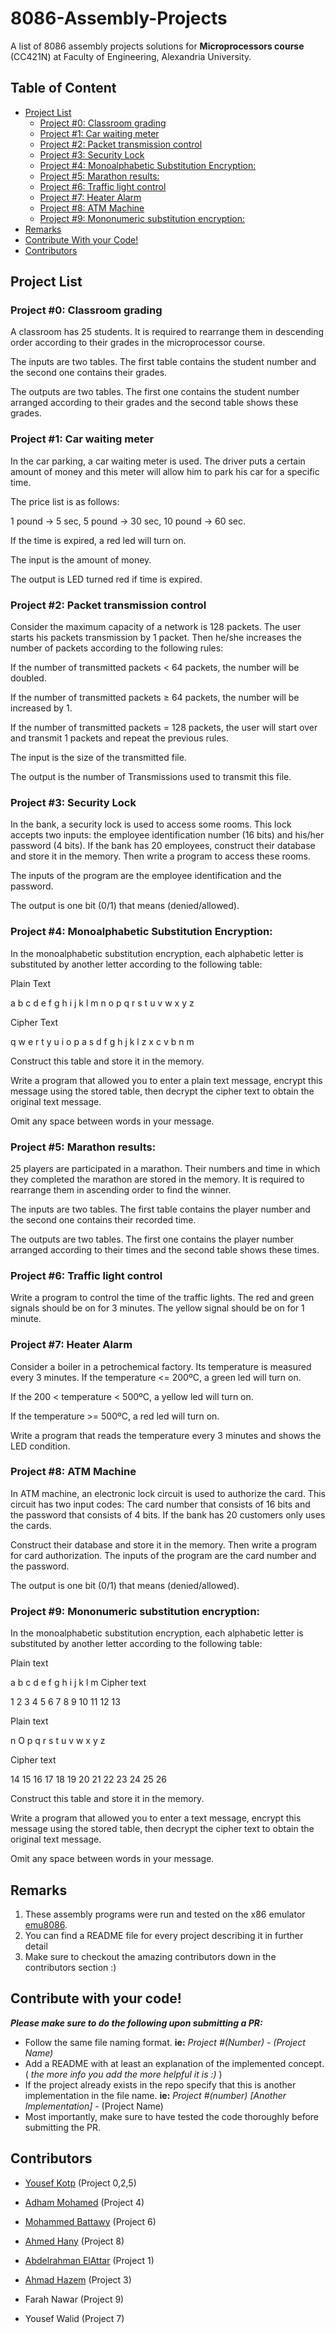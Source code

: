 # 8086-Assembly-Projects
A list of 8086 assembly projects solutions for **Microprocessors course** (CC421N) at Faculty of Engineering, Alexandria University.
## Table of Content
- [Project List](#project-list)
  + [Project #0: Classroom grading](#project-0-classroom-grading)
  + [Project #1: Car waiting meter](#project-1-car-waiting-meter)
  + [Project #2: Packet transmission control](#project-2-packet-transmission-control)
  + [Project #3: Security Lock](#project-3-security-lock)
  + [Project #4: Monoalphabetic Substitution Encryption:](#project-4-monoalphabetic-substitution-encryption)
  + [Project #5: Marathon results:](#project-5-marathon-results)
  + [Project #6: Traffic light control](#project-6-traffic-light-control)
  + [Project #7: Heater Alarm](#project-7-heater-alarm)
  + [Project #8: ATM Machine](#project-8-atm-machine)
  + [Project #9: Mononumeric substitution encryption:](#project-9-mononumeric-substitution-encryption)
- [Remarks](#remarks)
- [Contribute With your Code!](#contribute-with-your-code)
- [Contributors](#contributors)


## Project List

### Project #0: Classroom grading
A classroom has 25 students. It is required to rearrange them in descending order according
to their grades in the microprocessor course.

The inputs are two tables. The first table contains the student number and the second one
contains their grades.

The outputs are two tables. The first one contains the student number arranged according to
their grades and the second table shows these grades.

### Project #1: Car waiting meter
In the car parking, a car waiting meter is used. The driver puts a certain amount of money and
this meter will allow him to park his car for a specific time.

The price list is as follows:

1 pound → 5 sec, 5 pound → 30 sec, 10 pound → 60 sec.

If the time is expired, a red led will turn on.

The input is the amount of money.

The output is LED turned red if time is expired.
### Project #2: Packet transmission control
Consider the maximum capacity of a network is 128 packets. The user starts his packets
transmission by 1 packet. Then he/she increases the number of packets according to the
following rules:

If the number of transmitted packets < 64 packets, the number will be doubled.

If the number of transmitted packets ≥ 64 packets, the number will be increased by 1.

If the number of transmitted packets = 128 packets, the user will start over and transmit 1
packets and repeat the previous rules.

The input is the size of the transmitted file.

The output is the number of Transmissions used to transmit this file.
### Project #3: Security Lock
In the bank, a security lock is used to access some rooms. This lock accepts two inputs: the
employee identification number (16 bits) and his/her password (4 bits). If the bank has 20
employees, construct their database and store it in the memory. Then write a program to
access these rooms.

The inputs of the program are the employee identification and the password.

The output is one bit (0/1) that means (denied/allowed).

### Project #4: Monoalphabetic Substitution Encryption:
In the monoalphabetic substitution encryption, each alphabetic letter is substituted by another
letter according to the following table:

Plain Text

a b c d e f g h i j k l m n o p q r s t u v w x y z

Cipher Text

q w e r t y u i o p a s d f g h j k l z x c v b n m

Construct this table and store it in the memory.

Write a program that allowed you to enter a plain text message, encrypt this message using
the stored table, then decrypt the cipher text to obtain the original text message.

Omit any space between words in your message.

### Project #5: Marathon results:
25 players are participated in a marathon. Their numbers and time in which they completed
the marathon are stored in the memory. It is required to rearrange them in ascending order to
find the winner.

The inputs are two tables. The first table contains the player number and the second one
contains their recorded time.

The outputs are two tables. The first one contains the player number arranged according to
their times and the second table shows these times.

### Project #6: Traffic light control
Write a program to control the time of the traffic lights. The red and green signals should be
on for 3 minutes. The yellow signal should be on for 1 minute. 
### Project #7: Heater Alarm
Consider a boiler in a petrochemical factory. Its temperature is measured every 3 minutes.
If the temperature <= 200ºC, a green led will turn on.

If the 200 < temperature < 500ºC, a yellow led will turn on.

If the temperature >= 500ºC, a red led will turn on.

Write a program that reads the temperature every 3 minutes and shows the LED condition.
### Project #8: ATM Machine
In ATM machine, an electronic lock circuit is used to authorize the card. This circuit has two
input codes: The card number that consists of 16 bits and the password that consists of 4 bits.
If the bank has 20 customers only uses the cards. 

Construct their database and store it in the memory. Then write a program for card authorization.
The inputs of the program are the card number and the password.

The output is one bit (0/1) that means (denied/allowed).
### Project #9: Mononumeric substitution encryption:
In the monoalphabetic substitution encryption, each alphabetic letter is substituted by another
letter according to the following table:

Plain text

a b c d e f g h i j k l m
Cipher text

1 2 3 4 5 6 7 8 9 10 11 12 13

Plain text

n O p q r s t u v w x y z

Cipher text

14 15 16 17 18 19 20 21 22 23 24 25 26

Construct this table and store it in the memory.

Write a program that allowed you to enter a text message, encrypt this message using the
stored table, then decrypt the cipher text to obtain the original text message.

Omit any space between words in your message.

## Remarks
1. These assembly programs were run and tested on the x86 emulator [emu8086](https://emu8086.en.lo4d.com/windows#:~:text=Tutorial....-,Emu8086%20is%20a%20Microprocessor%20Emulator%20with%20an%20integrated%208086%20Assembler,memory%20and%20input%2Foutput%20devices.).
2. You can find a README file for every project describing it in further detail
3. Make sure to checkout the amazing contributors down in the contributors section :)


## Contribute with your code!
***Please make sure to do the following upon submitting a PR:***
   - Follow the same file naming format. **ie:** _Project #(Number) - (Project Name)_
   - Add a README with at least an explanation of the implemented concept. ( _the more info you add the more helpful it is :)_ )
   - If the project already exists in the repo specify that this is another implementation in the file  name. **ie:** _Project #(number) [Another Implementation]_ - (Project Name)
   - Most importantly, make sure to have tested the code thoroughly before submitting the PR.

## Contributors
* [Yousef Kotp](https://github.com/yousefkotp) (Project 0,2,5)

* [Adham Mohamed](https://github.com/adhammohamed1) (Project 4)

* [Mohammed Battawy](https://github.com/MohamedBattawy) (Project 6)

* [Ahmed Hany](https://github.com/ahmedhany2001) (Project 8)

* [Abdelrahman ElAttar](https://github.com/abdelrahmanelattarr/) (Project 1)

* [Ahmad Hazem](https://github.com/AhmadHazem) (Project 3)

* Farah Nawar (Project 9)

* Yousef Walid (Project 7)


